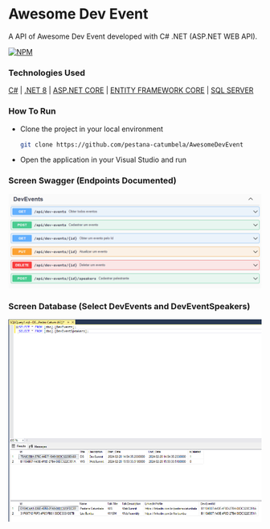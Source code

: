 # Awesome Dev Event

A API of Awesome Dev Event developed with C# .NET (ASP.NET WEB API).

[![NPM](https://img.shields.io/npm/l/dotnet)](https://github.com/pestana-catumbela/AwesomeDevEvent/blob/main/LICENSE.txt)

### Technologies Used
[C#](https://dotnet.microsoft.com/pt-br/languages/csharp) | [.NET 8](https://dotnet.microsoft.com/pt-br/learn/dotnet/what-is-dotnet) | [ASP.NET CORE](https://dotnet.microsoft.com/pt-br/apps/aspnet) | [ENTITY FRAMEWORK CORE](https://learn.microsoft.com/pt-br/ef/core/) | [SQL SERVER](https://www.microsoft.com/pt-br/sql-server/sql-server-2022)

### How To Run
- Clone the project in your local environment
  ```bash
  git clone https://github.com/pestana-catumbela/AwesomeDevEvent
  ```
- Open the application in your Visual Studio and run

### Screen Swagger (Endpoints Documented)
![Screen Swagger Endpoint Documented](https://github.com/pestana-catumbela/AwesomeDevEvent/blob/main/Assets/AwesomeDevEvent-Endpoints.png)

### Screen Database (Select DevEvents and DevEventSpeakers)
![Screen Swagger Endpoint Documented](https://github.com/pestana-catumbela/AwesomeDevEvent/blob/main/Assets/AwesomeDevEvent-Database.png)
